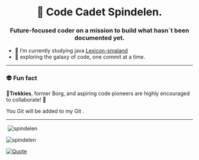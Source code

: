 <h1 align="center"> 🚀 Code Cadet Spindelen.</h1>
<h3 align="center">Future-focused coder on a mission to build what hasn´t been documented yet.</h3>

- 🌱 I’m currently studying java [Lexicon-smaland](https://github.com/Lexicon-Smaland)
- 🔭 exploring the galaxy of code, one commit at a time.
---
  ### 👽 Fun fact
  🖖**Trekkies**, former Borg, and aspiring code pioneers are highly encouraged to collaborate! 🤝
  
  You Git will be added to my Git .
  
  ---
 
<p align="left">
</p>


<p>&nbsp;<img align="center" src="https://github-readme-stats.vercel.app/api?username=spindelen&show_icons=true&locale=en" alt="spindelen" /></p>
<p align="left"> <img src="https://komarev.com/ghpvc/?username=spindelen&label=Profile%20views&color=0e75b6&style=flat" alt="spindelen" /> </p>

 [![Quote](https://github-readme-quotes-bay.vercel.app/quote?quoteCategory=general&font=Trebuchet%20MS&align=center&theme=transparent)](https://github.com/shravan20/github-readme-quotes)
  
